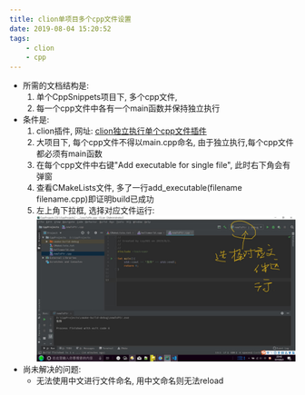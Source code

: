 ```yaml
---
title: clion单项目多个cpp文件设置
date: 2019-08-04 15:20:52
tags:
    - clion
    - cpp
---
```

- 所需的文档结构是:
    1. 单个CppSnippets项目下, 多个cpp文件, 
    2. 每一个cpp文件中各有一个main函数并保持独立执行
- 条件是:
    1. clion插件, 网址: [clion独立执行单个cpp文件插件](https://plugins.jetbrains.com/plugin/8352-c-c--single-file-execution)
    2. 大项目下, 每个cpp文件不得以main.cpp命名, 由于独立执行,每个cpp文件都必须有main函数
    3. 在每个cpp文件中右键"Add executable for single file", 此时右下角会有弹窗
    4. 查看CMakeLists文件, 多了一行add_executable(filename filename.cpp)即证明build已成功
    5. 左上角下拉框, 选择对应文件运行:![clion左上角下拉框](/images/clion单文件执行样例.jpg)
- 尚未解决的问题:
    - 无法使用中文进行文件命名, 用中文命名则无法reload

